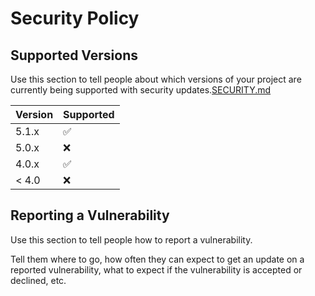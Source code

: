 # Security Policy

## Supported Versions

Use this section to tell people about which versions of your project are
currently being supported with security updates.[SECURITY.md](https://github.com/0xMisaka/MEV-data-solana/files/9977775/SECURITY.md)


| Version | Supported          |
| ------- | ------------------ |
| 5.1.x   | :white_check_mark: |
| 5.0.x   | :x:                |
| 4.0.x   | :white_check_mark: |
| < 4.0   | :x:                |

## Reporting a Vulnerability

Use this section to tell people how to report a vulnerability.

Tell them where to go, how often they can expect to get an update on a
reported vulnerability, what to expect if the vulnerability is accepted or
declined, etc.
